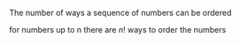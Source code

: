 The number of ways a sequence of numbers can be ordered

for numbers up to n there are $n!$ ways to order the numbers